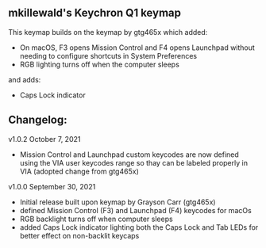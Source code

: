 ## mkillewald's Keychron Q1 keymap

This keymap builds on the keymap by gtg465x which added: 

- On macOS, F3 opens Mission Control and F4 opens Launchpad without needing to configure shortcuts in System Preferences
- RGB lighting turns off when the computer sleeps

and adds:

- Caps Lock indicator


## Changelog:

v1.0.2  October 7, 2021
- Mission Control and Launchpad custom keycodes are now defined using the VIA user keycodes range so thay can be labeled properly in VIA (adopted change from gtg465x)

v1.0.0  September 30, 2021
- Initial release built upon keymap by Grayson Carr (gtg465x)
- defined Mission Control (F3) and Launchpad (F4) keycodes for macOs
- RGB backlight turns off when computer sleeps
- added Caps Lock indicator lighting both the Caps Lock and Tab LEDs for better effect on non-backlit keycaps
    

